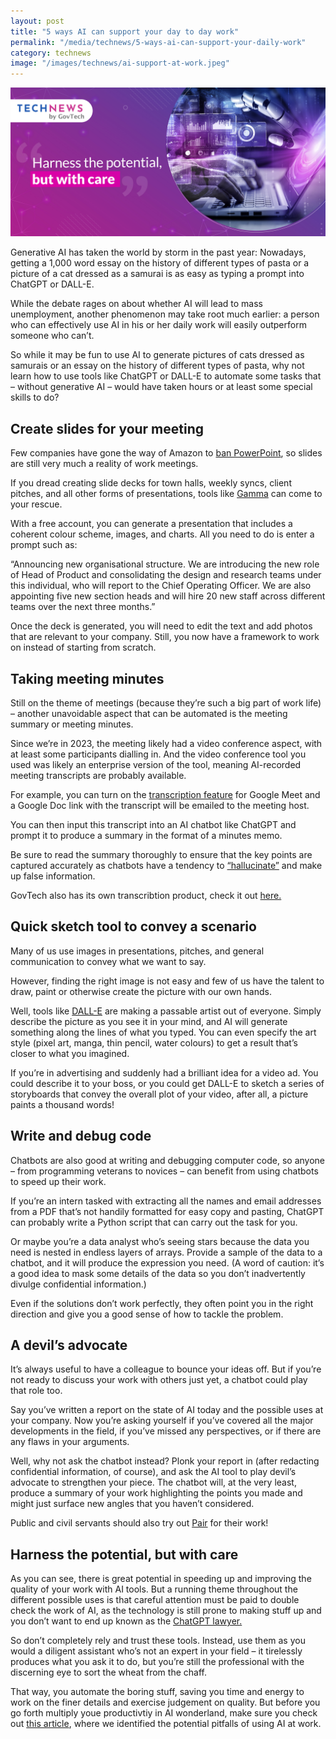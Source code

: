 ```yaml
---
layout: post
title: "5 ways AI can support your day to day work"
permalink: "/media/technews/5-ways-ai-can-support-your-daily-work"
category: technews
image: "/images/technews/ai-support-at-work.jpeg"
---
```


![Virtual Doctor](/images/technews/ai-support-at-work.jpeg)


Generative AI has taken the world by storm in the past year: Nowadays, getting a 1,000 word essay on the history of different types of pasta or a picture of a cat dressed as a samurai is as easy as typing a prompt into ChatGPT or DALL-E. 

While the debate rages on about whether AI will lead to mass unemployment, another phenomenon may take root much earlier: a person who can effectively use AI in his or her daily work will easily outperform someone who can’t. 

So while it may be fun to use AI to generate pictures of cats dressed as samurais or an essay on the history of different types of pasta, why not learn how to use tools like ChatGPT or DALL-E to automate some tasks that – without generative AI – would have taken hours or at least some special skills to do? 


## Create slides for your meeting 
Few companies have gone the way of Amazon to [ban PowerPoint](https://www.forbes.com/sites/quora/2018/08/22/jeff-bezos-banned-powerpoint-presentations-at-amazon-meetings-heres-what-replaced-them/?sh=75a3fe063b5f), so slides are still very much a reality of work meetings. 

If you dread creating slide decks for town halls, weekly syncs, client pitches, and all other forms of presentations, tools like [Gamma](https://gamma.app) can come to your rescue. 

With a free account, you can generate a presentation that includes a coherent colour scheme, images, and charts. All you need to do is enter a prompt such as:

“Announcing new organisational structure. We are introducing the new role of Head of Product and consolidating the design and research teams under this individual, who will report to the Chief Operating Officer. We are also appointing five new section heads and will hire 20 new staff across different teams over the next three months.”

Once the deck is generated, you will need to edit the text and add photos that are relevant to your company. Still, you now have a framework to work on instead of starting from scratch. 

## Taking meeting minutes
Still on the theme of meetings (because they’re such a big part of work life) – another unavoidable aspect that can be automated is the meeting summary or meeting minutes. 

Since we’re in 2023, the meeting likely had a video conference aspect, with at least some participants dialling in. And the video conference tool you used was likely an enterprise version of the tool, meaning AI-recorded meeting transcripts are probably available. 

For example, you can turn on the [transcription feature](https://support.google.com/a/answer/12076932?sjid=14814772003770671259-NA) for Google Meet and a Google Doc link with the transcript will be emailed to the meeting host. 

You can then input this transcript into an AI chatbot like ChatGPT and prompt it to produce a summary in the format of a minutes memo. 

Be sure to read the summary thoroughly to ensure that the key points are captured accurately as chatbots have a tendency to [“hallucinate”](https://www.nytimes.com/2023/05/01/business/ai-chatbots-hallucination.html) and make up false information. 

GovTech also has its own transcribtion product, check it out [here.](https://www.developer.tech.gov.sg/products/categories/productivity-tools/transcribe/overview.html) 
 
## Quick sketch tool to convey a scenario
Many of us use images in presentations, pitches, and general communication to convey what we want to say. 

However, finding the right image is not easy and few of us have the talent to draw, paint or otherwise create the picture with our own hands. 

Well, tools like [DALL-E](https://www.bing.com/create) are making a passable artist out of everyone. Simply describe the picture as you see it in your mind, and AI will generate something along the lines of what you typed. You can even specify the art style (pixel art, manga, thin pencil, water colours) to get a result that’s closer to what you imagined. 

If you’re in advertising and suddenly had a brilliant idea for a video ad. You could describe it to your boss, or you could get DALL-E to sketch a series of storyboards that convey the overall plot of your video, after all, a picture paints a thousand words!

## Write and debug code
Chatbots are also good at writing and debugging computer code, so anyone – from programming veterans to novices – can benefit from using chatbots to speed up their work. 

If you’re an intern tasked with extracting all the names and email addresses from a PDF that’s not handily formatted for easy copy and pasting, ChatGPT can probably write a Python script that can carry out the task for you. 

Or maybe you’re a data analyst who’s seeing stars because the data you need is nested in endless layers of arrays. Provide a sample of the data to a chatbot, and it will produce the expression you need. (A word of caution: it’s a good idea to mask some details of the data so you don’t inadvertently divulge confidential information.)

Even if the solutions don’t work perfectly, they often point you in the right direction and give you a good sense of how to tackle the problem. 


## A devil’s advocate
It’s always useful to have a colleague to bounce your ideas off. But if you’re not ready to discuss your work with others just yet, a chatbot could play that role too. 

Say you’ve written a report on the state of AI today and the possible uses at your company. Now you’re asking yourself if you’ve covered all the major developments in the field, if you’ve missed any perspectives, or if there are any flaws in your arguments. 

Well, why not ask the chatbot instead? Plonk your report in (after redacting confidential information, of course), and ask the AI tool to play devil’s advocate to strengthen your piece. The chatbot will, at the very least, produce a summary of your work highlighting the points you made and might just surface new angles that you haven’t considered. 

Public and civil servants should also try out [Pair](https://www.straitstimes.com/singapore/4000-civil-servants-using-government-pair-chatbot-for-writing-coding) for their work!

## Harness the potential, but with care
As you can see, there is great potential in speeding up and improving the quality of your work with AI tools. But a running theme throughout the different possible uses is that careful attention must be paid to double check the work of AI, as the technology is still prone to making stuff up and you don’t want to end up known as the [ChatGPT lawyer.](https://www.nytimes.com/2023/06/08/nyregion/lawyer-chatgpt-sanctions.html) 

So don’t completely rely and trust these tools. Instead, use them as you would a diligent assistant who’s not an expert in your field – it tirelessly produces what you ask it to do, but you’re still the professional with the discerning eye to sort the wheat from the chaff. 

That way, you automate the boring stuff, saving you time and energy to work on the finer details and exercise judgement on quality. But before you go forth multiply youe productivtiy in AI wonderland, make sure you check out [this article](https://www.tech.gov.sg/media/technews/generative-ai-where-can-it-go-wrong), where we identified the potential pitfalls of using AI at work. 
